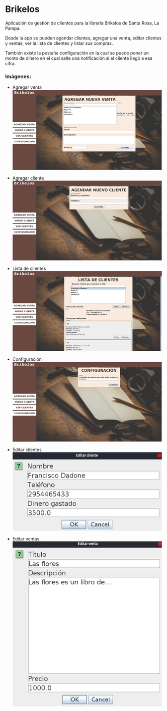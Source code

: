 # Brikelos
Aplicación de gestión de clientes para la librería Brikelos de Santa Rosa, La Pampa.

Desde la app se pueden agendar clientes, agregar una venta, editar clientes y ventas, ver la lista de clientes y listar sus compras.

También existe la pestaña configuración en la cual se puede poner un monto de dinero en el cual salte una notificación si el cliente llegó a esa cífra.

### Imágenes:
- Agregar venta
   ![](github/imgs/agregarVenta.png)

- Agregar cliente
  ![](github/imgs/agregarCliente.png)
  
- Lista de clientes
  ![](github/imgs/listaClientes.png)
  
- Configuración
  ![](github/imgs/configuracion.png)
  
- Editar clientes
  ![](github/imgs/editarCliente.png)
  
- Editar ventas
  ![](github/imgs/editarVenta.png)